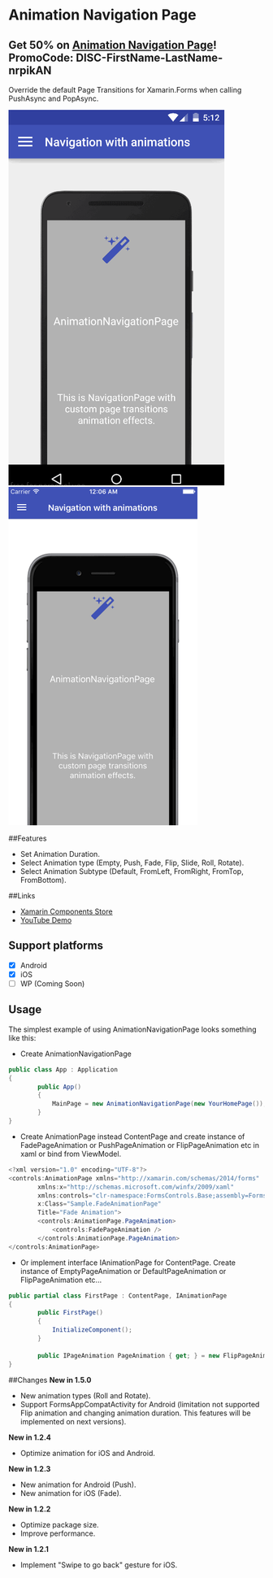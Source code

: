 # Animation Navigation Page
## Get 50% on [Animation Navigation Page](https://components.xamarin.com/view/customnavpage)! PromoCode: DISC-FirstName-LastName-nrpikAN
Override the default Page Transitions for Xamarin.Forms when calling PushAsync and PopAsync.

![Android](Gif/Android.gif) ![iOS](Gif/iOS.gif)

##Features
- Set Animation Duration.
- Select Animation type (Empty, Push, Fade, Flip, Slide, Roll, Rotate).
- Select Animation Subtype (Default, FromLeft, FromRight, FromTop, FromBottom).

##Links
- [Xamarin Components Store](https://components.xamarin.com/view/customnavpage)
- [YouTube Demo](https://youtu.be/Re48wHf_7yU)

## Support platforms

- [x] Android
- [x] iOS
- [ ] WP (Coming Soon)

## Usage
The simplest example of using AnimationNavigationPage looks something like this:

- Create AnimationNavigationPage
```csharp  
public class App : Application
{
        public App()
        {
            MainPage = new AnimationNavigationPage(new YourHomePage());
        }
}
```
- Create AnimationPage instead ContentPage and create instance of FadePageAnimation or PushPageAnimation or FlipPageAnimation etc in xaml or bind from ViewModel.
```csharp   
<?xml version="1.0" encoding="UTF-8"?>
<controls:AnimationPage xmlns="http://xamarin.com/schemas/2014/forms"
        xmlns:x="http://schemas.microsoft.com/winfx/2009/xaml"
        xmlns:controls="clr-namespace:FormsControls.Base;assembly=FormsControls.Base"
        x:Class="Sample.FadeAnimationPage"
        Title="Fade Animation">
        <controls:AnimationPage.PageAnimation>
            <controls:FadePageAnimation />
        </controls:AnimationPage.PageAnimation>
</controls:AnimationPage>
```
- Or implement interface IAnimationPage for ContentPage. Create instance of EmptyPageAnimation or DefaultPageAnimation or FlipPageAnimation etc... 
```csharp   
public partial class FirstPage : ContentPage, IAnimationPage
{
        public FirstPage()
        {
            InitializeComponent();
        }
    
        public IPageAnimation PageAnimation { get; } = new FlipPageAnimation { Duration = 650, Subtype = AnimationSubtype.FromLeft }; 
}
```

##Changes
**New in 1.5.0**

- New animation types (Roll and Rotate).
- Support FormsAppCompatActivity for Android (limitation not supported Flip animation and changing animation duration. This features will be implemented on next versions).

**New in 1.2.4**

- Optimize animation for iOS and Android.

**New in 1.2.3**

- New animation for Android (Push).
- New animation for iOS (Fade).

**New in 1.2.2**

- Optimize package size.
- Improve performance.

**New in 1.2.1**

- Implement "Swipe to go back" gesture for iOS.
